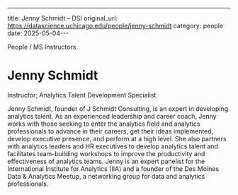 ---
title: Jenny Schmidt – DSI
original_url: https://datascience.uchicago.edu/people/jenny-schmidt
category: people
date: 2025-05-04---

People / MS Instructors

# Jenny Schmidt

Instructor; Analytics Talent Development Specialist

Jenny Schmidt, founder of J Schmidt Consulting, is an expert in developing analytics talent. As an experienced leadership and career coach, Jenny works with those seeking to enter the analytics field and analytics professionals to advance in their careers, get their ideas implemented, develop executive presence, and perform at a high level. She also partners with analytics leaders and HR executives to develop analytics talent and facilitates team-building workshops to improve the productivity and effectiveness of analytics teams. Jenny is an expert panelist for the International Institute for Analytics (IIA) and a founder of the Des Moines Data & Analytics Meetup, a networking group for data and analytics professionals.
